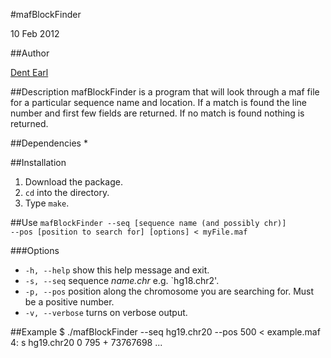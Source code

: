 #mafBlockFinder

10 Feb 2012

##Author

[Dent Earl](https://github.com/dentearl/)

##Description
mafBlockFinder is a program that will look through a maf file for a particular sequence name and location. If a match is found the line number and first few fields are returned. If no match is found nothing is returned.

##Dependencies
* 

##Installation
1. Download the package.
2. <code>cd</code> into the directory.
3. Type <code>make</code>.

##Use
<code>mafBlockFinder --seq [sequence name (and possibly chr)] --pos [position to search for] [options] < myFile.maf</code>

###Options
* <code>-h, --help</code>   show this help message and exit.
* <code>-s, --seq</code>   sequence _name.chr_ e.g. `hg18.chr2'.
* <code>-p, --pos</code>   position along the chromosome you are searching for. Must be a positive number.
* <code>-v, --verbose</code>   turns on verbose output.

##Example
    $ ./mafBlockFinder --seq hg19.chr20 --pos 500 < example.maf 
    4: s hg19.chr20 0 795 + 73767698 ...

